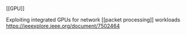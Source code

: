 [[GPU]]

Exploiting integrated GPUs for network [[packet processing]] workloads https://ieeexplore.ieee.org/document/7502464 